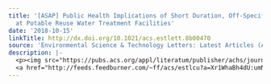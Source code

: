 ```yaml
---
title: '[ASAP] Public Health Implications of Short Duration, Off-Specification Conditions
  at Potable Reuse Water Treatment Facilities'
date: '2018-10-15'
linkTitle: http://dx.doi.org/10.1021/acs.estlett.8b00470
source: 'Environmental Science & Technology Letters: Latest Articles (ACS Publications)'
description: |-
  <p><img src="https://pubs.acs.org/appl/literatum/publisher/achs/journals/content/estlcu/0/estlcu.ahead-of-print/acs.estlett.8b00470/20181015/images/medium/ez-2018-004709_0003.gif" alt="TOC Graphic"/></p><div><cite>Environmental Science & Technology Letters</cite></div><div>DOI: 10.1021/acs.estlett.8b00470</div><div class="feedflare">
  <a href="http://feeds.feedburner.com/~ff/acs/estlcu?a=Xr1WhaBh4dU:umNsHtt1zh4:yIl2AUoC8zA"><img src="http://feeds.feedburner.com/~ff/acs/estlcu?d=yIl2AUoC8zA" borde
---
```

